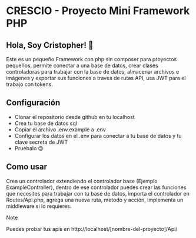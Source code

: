 # CRESCIO - Proyecto Mini Framework PHP

## Hola, Soy Cristopher! 👋
Este es un pequeño Framework con php sin composer para proyectos pequeños, permite conectar a una base de datos, crear clases controladoras para trabajar con la base de datos, almacenar archivos e imágenes y exportar sus funciones a traves de rutas API, usa JWT para el trabajo con tokens.

## Configuración
- Clonar el repositorio desde github en tu localhost
- Crea tu base de datos sql
- Copiar el archivo .env.example a .env
- Configurar los datos en el .env para conectar a tu base de datos y tu clave secreta de JWT
- Pruebalo 😉

## Como usar
Crea un controlador extendiendo el controlador base (Ejemplo ExampleController),
dentro de ese controlador puedes crear las funciones que necesites para trabajar con tu base de datos,
importa el controlador en Routes/Api.php, agrega una nueva ruta, metodo y acción, implementa un middleware si lo requieres.

> [!NOTE]
> Puedes probar tus apis en http://localhost/[nombre-del-proyecto]/Api/
